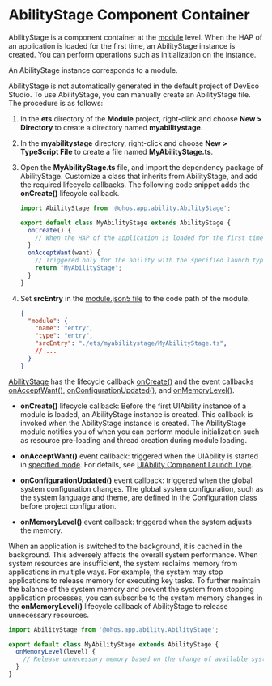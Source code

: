 # AbilityStage Component Container


AbilityStage is a component container at the [module](../quick-start/application-package-structure-stage.md) level. When the HAP of an application is loaded for the first time, an AbilityStage instance is created. You can perform operations such as initialization on the instance.


An AbilityStage instance corresponds to a module.


AbilityStage is not automatically generated in the default project of DevEco Studio. To use AbilityStage, you can manually create an AbilityStage file. The procedure is as follows:


1. In the **ets** directory of the **Module** project, right-click and choose **New > Directory** to create a directory named **myabilitystage**.

2. In the **myabilitystage** directory, right-click and choose **New > TypeScript File** to create a file named **MyAbilityStage.ts**.

3. Open the **MyAbilityStage.ts** file, and import the dependency package of AbilityStage. Customize a class that inherits from AbilityStage, and add the required lifecycle callbacks. The following code snippet adds the **onCreate()** lifecycle callback.
   
   ```ts
   import AbilityStage from '@ohos.app.ability.AbilityStage';
   
   export default class MyAbilityStage extends AbilityStage {
     onCreate() {
       // When the HAP of the application is loaded for the first time, initialize the module.
     }
     onAcceptWant(want) {
       // Triggered only for the ability with the specified launch type.
       return "MyAbilityStage";
     }
   }
   ```
   
4. Set **srcEntry** in the [module.json5 file](../quick-start/module-configuration-file.md) to the code path of the module.
   ```json
   {
     "module": {
       "name": "entry",
       "type": "entry",
       "srcEntry": "./ets/myabilitystage/MyAbilityStage.ts",
       // ...
     }
   }
   ```

[AbilityStage](../reference/apis/js-apis-app-ability-abilityStage.md) has the lifecycle callback [onCreate()](../reference/apis/js-apis-app-ability-abilityStage.md#abilitystageoncreate) and the event callbacks [onAcceptWant()](../reference/apis/js-apis-app-ability-abilityStage.md#abilitystageonacceptwant), [onConfigurationUpdated()](../reference/apis/js-apis-app-ability-abilityStage.md#abilitystageonconfigurationupdate), and [onMemoryLevel()](../reference/apis/js-apis-app-ability-abilityStage.md#abilitystageonmemorylevel).


- **onCreate()** lifecycle callback: Before the first UIAbility instance of a module is loaded, an AbilityStage instance is created. This callback is invoked when the AbilityStage instance is created. The AbilityStage module notifies you of when you can perform module initialization such as resource pre-loading and thread creation during module loading.

- **onAcceptWant()** event callback: triggered when the UIAbility is started in [specified mode](uiability-launch-type.md#specified). For details, see [UIAbility Component Launch Type](uiability-launch-type.md).

- **onConfigurationUpdated()** event callback: triggered when the global system configuration changes. The global system configuration, such as the system language and theme, are defined in the [Configuration](../reference/apis/js-apis-app-ability-configuration.md) class before project configuration.

- **onMemoryLevel()** event callback: triggered when the system adjusts the memory.

When an application is switched to the background, it is cached in the background. This adversely affects the overall system performance. When system resources are insufficient, the system reclaims memory from applications in multiple ways. For example, the system may stop applications to release memory for executing key tasks. To further maintain the balance of the system memory and prevent the system from stopping application processes, you can subscribe to the system memory changes in the **onMemoryLevel()** lifecycle callback of AbilityStage to release unnecessary resources.


  ```ts
  import AbilityStage from '@ohos.app.ability.AbilityStage';
  
  export default class MyAbilityStage extends AbilityStage {
    onMemoryLevel(level) {
      // Release unnecessary memory based on the change of available system memory.
    }
  }
  ```
